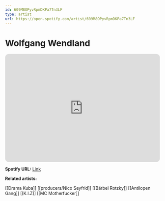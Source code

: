 ```yaml
---
id: 609M8OPyvRpmDKPa7Tn3LF
type: artist
url: https://open.spotify.com/artist/609M8OPyvRpmDKPa7Tn3LF
---
```

# Wolfgang Wendland

<iframe style="border-radius:12px" src="https://open.spotify.com/embed/artist/609M8OPyvRpmDKPa7Tn3LF" width="100%" height="352" frameBorder="0" allowfullscreen="" allow="autoplay; clipboard-write; encrypted-media; fullscreen; picture-in-picture" loading="lazy"></iframe>

**Spotify URL:** [Link](https://open.spotify.com/artist/609M8OPyvRpmDKPa7Tn3LF)

**Related artists:**

[[Drama Kuba]]
[[producers/Nico Seyfrid]]
[[Bärbel Rotzky]]
[[Antilopen Gang]]
[[K.I.Z]]
[[MC Motherfucker]]
